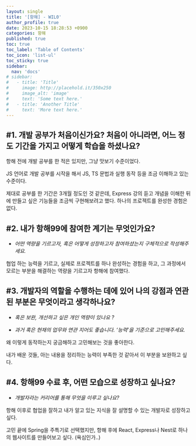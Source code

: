 ```yaml
---
layout: single
title: '[항해] - WIL0'
author_profile: true
date: 2023-10-15 18:28:53 +0900
categories: 항해
published: true
toc: true
toc_label: 'Table of Contents'
toc_icon: 'list-ul'
toc_sticky: true
sidebar:
  nav: 'docs'
# sidebar:
#   - title: 'Title'
#     image: http://placehold.it/350x250
#     image_alt: 'image'
#     text: 'Some text here.'
#   - title: 'Another Title'
#     text: 'More text here.'
---
```


## **#1. 개발 공부가 처음이신가요? 처음이 아니라면, 어느 정도 기간을 가지고 어떻게 학습을 하셨나요?**

항해 전에 개발 공부를 한 적은 있지만, 그냥 맛보기 수준이었다.

JS 언어로 개발 공부를 시작을 해서 JS, TS 문법과 실행 동작 등을 조금 이해하고 있는 수준이다.

제대로 공부를 한 기간은 3개월 정도인 것 같은데, Express 강의 듣고 개념을 이해한 뒤에 만들고 싶은 기능들을 조금씩 구현해보려고 했다. 하나의 프로젝트를 완성한 경험은 없다.

## **#2. 내가 항해99에 참여한 계기는 무엇인가요?**

- _어떤 역량을 기르고자, 혹은 어떻게 성장하고자 참여하셨는지 구체적으로 작성해주세요._

협업 하는 능력을 기르고, 실제로 프로젝트를 하나 완성하는 경험을 하고, 그 과정에서 모르는 부분을 해결하는 역량을 기르고자 항해에 참여했다.

## **#3. 개발자의 역할을 수행하는 데에 있어 나의 강점과 연관된 부분은 무엇이라고 생각하나요?**

- _혹은 보완, 개선하고 싶은 개인 역량이 있나요 ?_

- _과거 혹은 현재의 업무와 연관 지어도 좋습니다. ‘능력’을 기준으로 고민해주세요._

왜 이렇게 동작하는지 궁금해하고 고민해보는 것을 좋아한다.

내가 배운 것들, 아는 내용을 정리하는 능력이 부족한 것 같아서 이 부분을 보완하고 싶다.

## **#4. 항해99 수료 후, 어떤 모습으로 성장하고 싶나요?**

- _개발자라는 커리어를 통해 무엇을 이루고 싶나요?_

항해 이후로 협업을 잘하고 내가 알고 있는 지식을 잘 설명할 수 있는 개발자로 성장하고 싶다.

고민 끝에 Spring을 주특기로 선택했지만, 항해 후에 React, Express나 Nest로 하나의 웹사이트를 만들어보고 싶다. (욕심인가..)
